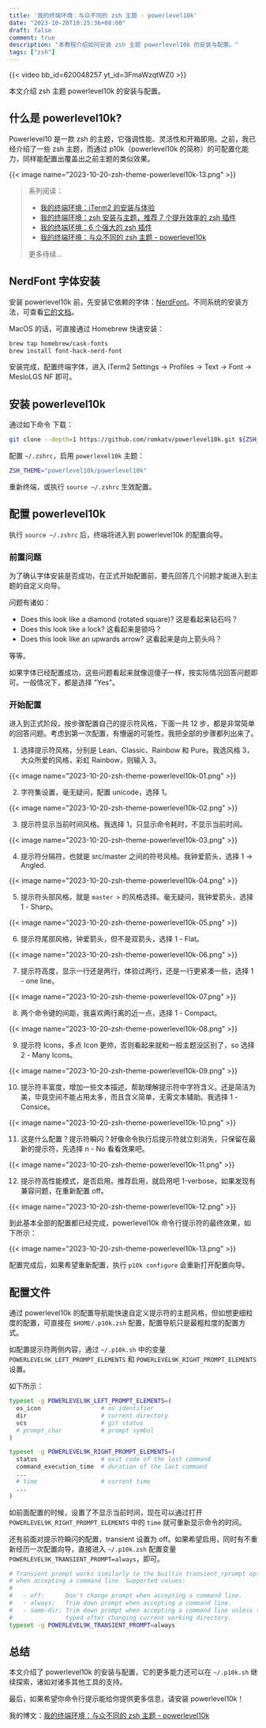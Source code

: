 ```yaml
---
title: '我的终端环境：与众不同的 zsh 主题 - powerlevel10k'
date: "2023-10-20T10:25:36+08:00"
draft: false
comment: true
description: "本教程介绍如何安装 zsh 主题 powerlevel10k 的安装与配置。"
tags: ["zsh"]
---
```


{{< video bb_id=620048257 yt_id=3FmaWzqtWZ0 >}}

本文介绍 zsh 主题 powerlevel10k 的安装与配置。

## 什么是 powerlevel10k?

Powerlevel10 是一款 zsh 的主题，它强调性能、灵活性和开箱即用。之前，我已经介绍了一些 zsh 主题，而通过 p10k（powerlevel10k 的简称）的可配置化能力，同样能配置出覆盖出之前主题的类似效果。

{{< image name="2023-10-20-zsh-theme-powerlevel10k-13.png" >}}

> 系列阅读：
>
> - [我的终端环境：iTerm2 的安装与体验](https://www.poloxue.com/posts/2023-09-25-install-iterm2-as-my-developing-environment/)
> - [我的终端环境：zsh 安装与主题，推荐 7 个提升效率的 zsh 插件](https://poloxue.com/posts/2023-10-16-zsh-themes-and-plugins/)
> - [我的终端环境：6 个强大的 zsh 插件](https://www.poloxue.com/posts/2023-10-19-zsh-6-powerful-plugins/)
> - [我的终端环境：与众不同的 zsh 主题 - powerlevel10k](https://www.poloxue.com/posts/2023-10-20-zsh-theme-powerlevel10k/)
>
> 更多待续...

## NerdFont 字体安装

安装 powerlevel10k 前，先安装它依赖的字体：[NerdFont](https://github.com/ryanoasis/nerd-fonts#font-installation)。不同系统的安装方法，可查看[它的文档](https://github.com/ryanoasis/nerd-fonts#font-installation)。

MacOS 的话，可直接通过 Homebrew 快速安装：

```bash
brew tap homebrew/cask-fonts
brew install font-hack-nerd-font
```

安装完成，配置终端字体，进入 iTerm2 Settings -> Profiles -> Text -> Font -> MesloLGS NF 即可。

## 安装 powerlevel10k

通过如下命令 下载：

```bash
git clone --depth=1 https://github.com/romkatv/powerlevel10k.git ${ZSH_CUSTOM:-$HOME/.oh-my-zsh/custom}/themes/powerlevel10k
```

配置 `~/.zshrc`，启用 `powerlevel10k` 主题：

```bash
ZSH_THEME="powerlevel10k/powerlevel10k"
```

重新终端，或执行 `source ~/.zshrc` 生效配置。

## 配置 powerlevel10k

执行 `source ~/.zshrc` 后，终端将进入到 powerlevel10k 的配置向导。

### 前置问题

为了确认字体安装是否成功，在正式开始配置前，要先回答几个问题才能进入到主题的自定义向导。

问题有诸如：

- Does this look like a diamond (rotated square)? 这是看起来钻石吗？
- Does this look like a lock? 这看起来是锁吗？
- Does this look like an upwards arrow? 这看起来是向上箭头吗？

等等。

如果字体已经配置成功，这些问题看起来就像逗傻子一样，按实际情况回答问题即可。一般情况下，都是选择 "Yes"。

### 开始配置

进入到正式阶段，按步骤配置自己的提示符风格，下面一共 12 步，都是非常简单的回答问题。考虑到第一次配置，有懵逼的可能性，我把全部的步骤都列出来了。

1. 选择提示符风格，分别是 Lean、Classic、Rainbow 和 Pure。我选风格 3，大众所爱的风格，彩虹 Rainbow，则输入 3。

{{< image name="2023-10-20-zsh-theme-powerlevel10k-01.png" >}}

2. 字符集设置，毫无疑问，配置 unicode，选择 1。

{{< image name="2023-10-20-zsh-theme-powerlevel10k-02.png" >}}

3. 提示符显示当前时间风格。我选择 1，只显示命令耗时，不显示当前时间。

{{< image name="2023-10-20-zsh-theme-powerlevel10k-03.png" >}}

4. 提示符分隔符，也就是 src/master 之间的符号风格。我钟爱箭头，选择 1 -> Angled.

{{< image name="2023-10-20-zsh-theme-powerlevel10k-04.png" >}}

5. 提示符头部风格，就是 `master >` 的风格选择。毫无疑问，我钟爱箭头，选择 1 - Sharp。

{{< image name="2023-10-20-zsh-theme-powerlevel10k-05.png" >}}

6. 提示符尾部风格，钟爱箭头，但不是双箭头，选择 1 - Flat。

{{< image name="2023-10-20-zsh-theme-powerlevel10k-06.png" >}}

7. 提示符高度，显示一行还是两行，体验过两行，还是一行更紧凑一些，选择 1 - one line。

{{< image name="2023-10-20-zsh-theme-powerlevel10k-07.png" >}}

8. 两个命令键的间距，我喜欢两行离的近一点，选择 1 - Compact。

{{< image name="2023-10-20-zsh-theme-powerlevel10k-08.png" >}}

9. 提示符 Icons，多点 Icon 更帅，否则看起来就和一般主题没区别了，so 选择 2 - Many Icons。

{{< image name="2023-10-20-zsh-theme-powerlevel10k-09.png" >}}

10. 提示符丰富度，增加一些文本描述，帮助理解提示符中字符含义。还是简洁为美，毕竟空间不能占用太多，而且含义简单，无需文本辅助。我选择 1 - Consice。

{{< image name="2023-10-20-zsh-theme-powerlevel10k-10.png" >}}

11. 这是什么配置？提示符瞬闪？好像命令执行后提示符就立刻消失，只保留在最新的提示符，先选择 n - No 看看效果吧。

{{< image name="2023-10-20-zsh-theme-powerlevel10k-11.png" >}}

12. 提示符高性能模式，是否启用。推荐启用，就启用吧 1-verbose，如果发现有兼容问题，在重新配置 off。

{{< image name="2023-10-20-zsh-theme-powerlevel10k-12.png" >}}

到此基本全部的配置都已经完成，powerlevel10k 命令行提示符的最终效果，如下所示：

{{< image name="2023-10-20-zsh-theme-powerlevel10k-13.png" >}}

配置完成后，如果希望重新配置，执行 `p10k configure` 会重新打开配置向导。

## 配置文件

通过 powerlevel10k 的配置导航能快速自定义提示符的主题风格，但如想更细粒度的配置，可直接在 `$HOME/.p10k.zsh` 配置，配置导航只是最粗粒度的配置方式。

如配置提示符两侧内容，通过 `~/.p10k.sh` 中的变量 `POWERLEVEL9K_LEFT_PROMPT_ELEMENTS` 和 `POWERLEVEL9K_RIGHT_PROMPT_ELEMENTS` 设置。

如下所示：

```zsh
typeset -g POWERLEVEL9K_LEFT_PROMPT_ELEMENTS=(
  os_icon                 # os identifier
  dir                     # current directory
  vcs                     # git status
  # prompt_char           # prompt symbol
)

typeset -g POWERLEVEL9K_RIGHT_PROMPT_ELEMENTS=(
  status                  # exit code of the last command
  command_execution_time  # duration of the last command
  ...
  # time                  # current time
  ...
)
```

如前面配置的时候，设置了不显示当前时间，现在可以通过打开 `POWERLEVEL9K_RIGHT_PROMPT_ELEMENTS` 中的 `time` 就可重新显示命令的时间。

还有前面对提示符瞬闪的配置，transient 设置为 off。如果希望启用，同时有不重新经历一次配置向导，直接进入 `~/.p10k.zsh` 配置变量 `POWERLEVEL9K_TRANSIENT_PROMPT=always`，即可。

```zsh
# Transient prompt works similarly to the builtin transient_rprompt option. It trims down prompt
# when accepting a command line. Supported values:
#
#   - off:      Don't change prompt when accepting a command line.
#   - always:   Trim down prompt when accepting a command line.
#   - same-dir: Trim down prompt when accepting a command line unless this is the first command
#               typed after changing current working directory.
typeset -g POWERLEVEL9K_TRANSIENT_PROMPT=always
```

## 总结

本文介绍了 powerlevel10k 的安装与配置，它的更多能力还可以在 `~/.p10k.sh` 继续探索，诸如对诸多其他工具的支持。

最后，如果希望你命令行提示能给你提供更多信息，请安装 powerlevel10k！

我的博文：[我的终端环境：与众不同的 zsh 主题 - powerlevel10k](https://www.poloxue.com/posts/2023-10-20-zsh-theme-powerlevel10k/)
